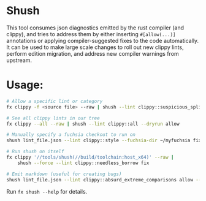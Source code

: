 # Shush

This tool consumes json diagnostics emitted by the rust compiler (and clippy), and tries to address them by either inserting `#[allow(...)]` annotations or applying compiler-suggested fixes to the code automatically. It can be used to make large scale changes to roll out new clippy lints, perform edition migration, and address new compiler warnings from upstream.

# Usage:

``` sh
# Allow a specific lint or category
fx clippy -f <source file> --raw | shush --lint clippy::suspicious_splitn allow

# See all clippy lints in our tree
fx clippy --all --raw | shush --lint clippy::all --dryrun allow

# Manually specify a fuchsia checkout to run on
shush lint_file.json --lint clippy::style --fuchsia-dir ~/myfuchsia fix

# Run shush on itself
fx clippy '//tools/shush(//build/toolchain:host_x64)' --raw |
    shush --force --lint clippy::needless_borrow fix

# Emit markdown (useful for creating bugs)
shush lint_file.json --lint clippy::absurd_extreme_comparisons allow --markdown
```

Run `fx shush --help` for details.
